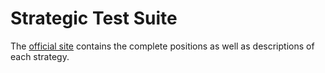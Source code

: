 # Strategic Test Suite

The [official site](https://sites.google.com/site/strategictestsuite/) contains the complete positions as well as descriptions of each strategy.

